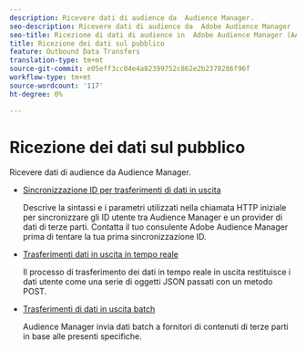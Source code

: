 ```yaml
---
description: Ricevere dati di audience da  Audience Manager.
seo-description: Ricevere dati di audience da  Adobe Audience Manager (AAM).
seo-title: Ricezione di dati di audience in  Adobe Audience Manager (AAM)
title: Ricezione dei dati sul pubblico
feature: Outbound Data Transfers
translation-type: tm+mt
source-git-commit: e05eff3cc04e4a82399752c862e2b2370286f96f
workflow-type: tm+mt
source-wordcount: '117'
ht-degree: 0%

---
```



# Ricezione dei dati sul pubblico

Ricevere dati di audience da  Audience Manager.

* [Sincronizzazione ID per trasferimenti di dati in uscita](id-sync-outbound.md)

   Descrive la sintassi e i parametri utilizzati nella chiamata HTTP iniziale per sincronizzare gli ID utente tra  Audience Manager e un provider di dati di terze parti. Contatta il tuo consulente  Adobe Audience Manager prima di tentare la tua prima sincronizzazione ID.

* [Trasferimenti dati in uscita in tempo reale](real-time-outbound-transfers/real-time-outbound-transfers.md)

   Il processo di trasferimento dei dati in tempo reale in uscita restituisce i dati utente come una serie di oggetti JSON passati con un metodo POST.

* [Trasferimenti di dati in uscita batch](batch-outbound-transfers/batch-outbound-overview.md)

    Audience Manager invia dati batch a fornitori di contenuti di terze parti in base alle presenti specifiche.

